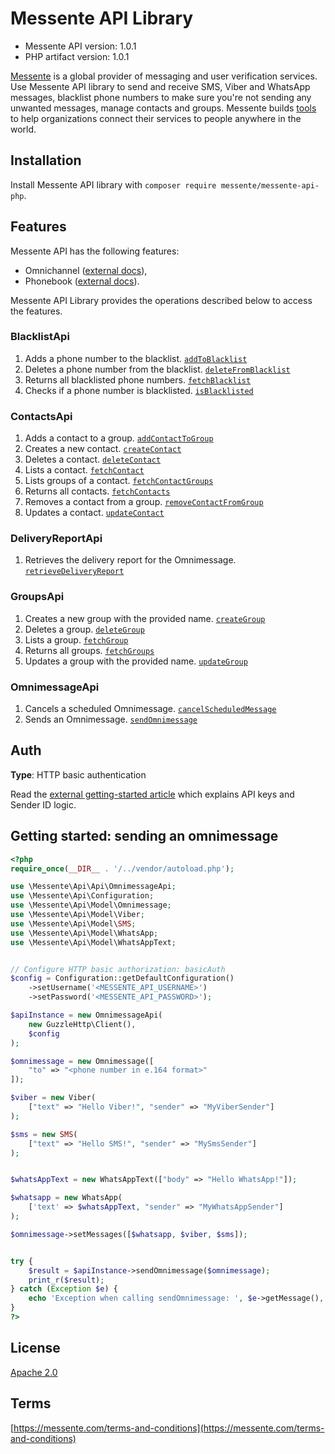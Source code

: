 # Messente API Library

- Messente API version: 1.0.1
- PHP artifact version: 1.0.1

[Messente](https://messente.com) is a global provider of messaging and user verification services. Use Messente API library to send and receive SMS, Viber and WhatsApp messages, blacklist phone numbers to make sure you&#39;re not sending any unwanted messages, manage contacts and groups.  Messente builds [tools](https://messente.com/documentation) to help organizations connect their services to people anywhere in the world.

## Installation

Install Messente API library with `composer require messente/messente-api-php`.

## Features

Messente API has the following features:

- Omnichannel ([external docs](https://messente.com/documentation/omnichannel-api)),
- Phonebook ([external docs](https://messente.com/documentation/phonebook-api)).

Messente API Library provides the operations described below to access the features.

### BlacklistApi

1. Adds a phone number to the blacklist. [`addToBlacklist`](docs/Api/BlacklistApi.md#addtoblacklist)
1. Deletes a phone number from the blacklist. [`deleteFromBlacklist`](docs/Api/BlacklistApi.md#deletefromblacklist)
1. Returns all blacklisted phone numbers. [`fetchBlacklist`](docs/Api/BlacklistApi.md#fetchblacklist)
1. Checks if a phone number is blacklisted. [`isBlacklisted`](docs/Api/BlacklistApi.md#isblacklisted)

### ContactsApi

1. Adds a contact to a group. [`addContactToGroup`](docs/Api/ContactsApi.md#addcontacttogroup)
1. Creates a new contact. [`createContact`](docs/Api/ContactsApi.md#createcontact)
1. Deletes a contact. [`deleteContact`](docs/Api/ContactsApi.md#deletecontact)
1. Lists a contact. [`fetchContact`](docs/Api/ContactsApi.md#fetchcontact)
1. Lists groups of a contact. [`fetchContactGroups`](docs/Api/ContactsApi.md#fetchcontactgroups)
1. Returns all contacts. [`fetchContacts`](docs/Api/ContactsApi.md#fetchcontacts)
1. Removes a contact from a group. [`removeContactFromGroup`](docs/Api/ContactsApi.md#removecontactfromgroup)
1. Updates a contact. [`updateContact`](docs/Api/ContactsApi.md#updatecontact)

### DeliveryReportApi

1. Retrieves the delivery report for the Omnimessage. [`retrieveDeliveryReport`](docs/Api/DeliveryReportApi.md#retrievedeliveryreport)

### GroupsApi

1. Creates a new group with the provided name. [`createGroup`](docs/Api/GroupsApi.md#creategroup)
1. Deletes a group. [`deleteGroup`](docs/Api/GroupsApi.md#deletegroup)
1. Lists a group. [`fetchGroup`](docs/Api/GroupsApi.md#fetchgroup)
1. Returns all groups. [`fetchGroups`](docs/Api/GroupsApi.md#fetchgroups)
1. Updates a group with the provided name. [`updateGroup`](docs/Api/GroupsApi.md#updategroup)

### OmnimessageApi

1. Cancels a scheduled Omnimessage. [`cancelScheduledMessage`](docs/Api/OmnimessageApi.md#cancelscheduledmessage)
1. Sends an Omnimessage. [`sendOmnimessage`](docs/Api/OmnimessageApi.md#sendomnimessage)

## Auth

**Type**: HTTP basic authentication

Read the [external getting-started article](https://messente.com/documentation/getting-started) which explains API keys and Sender ID logic.

## Getting started: sending an omnimessage

```php
<?php
require_once(__DIR__ . '/../vendor/autoload.php');

use \Messente\Api\Api\OmnimessageApi;
use \Messente\Api\Configuration;
use \Messente\Api\Model\Omnimessage;
use \Messente\Api\Model\Viber;
use \Messente\Api\Model\SMS;
use \Messente\Api\Model\WhatsApp;
use \Messente\Api\Model\WhatsAppText;


// Configure HTTP basic authorization: basicAuth
$config = Configuration::getDefaultConfiguration()
    ->setUsername('<MESSENTE_API_USERNAME>')
    ->setPassword('<MESSENTE_API_PASSWORD>');

$apiInstance = new OmnimessageApi(
    new GuzzleHttp\Client(),
    $config
);

$omnimessage = new Omnimessage([
    "to" => "<phone number in e.164 format>"
]);

$viber = new Viber(
    ["text" => "Hello Viber!", "sender" => "MyViberSender"]
);

$sms = new SMS(
    ["text" => "Hello SMS!", "sender" => "MySmsSender"]
);


$whatsAppText = new WhatsAppText(["body" => "Hello WhatsApp!"]);

$whatsapp = new WhatsApp(
    ['text' => $whatsAppText, "sender" => "MyWhatsAppSender"]
);

$omnimessage->setMessages([$whatsapp, $viber, $sms]);


try {
    $result = $apiInstance->sendOmnimessage($omnimessage);
    print_r($result);
} catch (Exception $e) {
    echo 'Exception when calling sendOmnimessage: ', $e->getMessage(), PHP_EOL;
}
?>

```

## License

[Apache 2.0](http://www.apache.org/licenses/LICENSE-2.0.html)

## Terms

[https://messente.com/terms-and-conditions](https://messente.com/terms-and-conditions)
